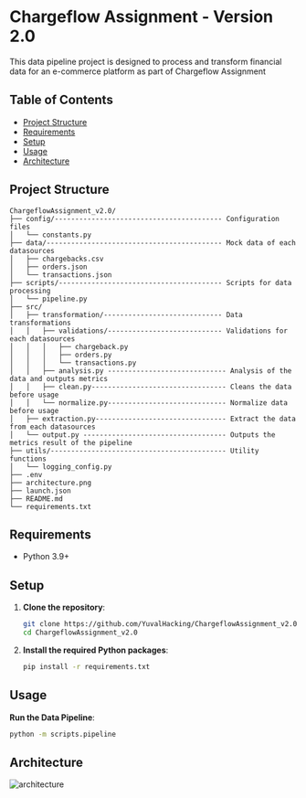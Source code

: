 # Chargeflow Assignment - Version 2.0

This data pipeline project is designed to process and transform financial data for an e-commerce platform as part of Chargeflow Assignment

## Table of Contents

- [Project Structure](#project-structure)
- [Requirements](#requirements)
- [Setup](#setup)
- [Usage](#usage)
- [Architecture](#architecture)

## Project Structure

```
ChargeflowAssignment_v2.0/
├── config/----------------------------------------- Configuration files
│   └── constants.py
├── data/------------------------------------------- Mock data of each datasources
│   ├── chargebacks.csv
│   ├── orders.json
│   └── transactions.json
├── scripts/---------------------------------------- Scripts for data processing
│   └── pipeline.py
├── src/
│   ├── transformation/----------------------------- Data transformations
│   │   ├── validations/---------------------------- Validations for each datasources
│   │   │   ├── chargeback.py
│   │   │   ├── orders.py
│   │   │   └── transactions.py
│   │   ├── analysis.py ----------------------------- Analysis of the data and outputs metrics
│   │   ├── clean.py--------------------------------- Cleans the data before usage
│   │   └── normalize.py----------------------------- Normalize data before usage
│   ├── extraction.py-------------------------------- Extract the data from each datasources
│   └── output.py ----------------------------------- Outputs the metrics result of the pipeline 
├── utils/------------------------------------------- Utility functions
│   └── logging_config.py
├── .env
├── architecture.png
├── launch.json
├── README.md
└── requirements.txt
```

## Requirements

- Python 3.9+

## Setup

1. **Clone the repository**:
    ```sh
    git clone https://github.com/YuvalHacking/ChargeflowAssignment_v2.0
    cd ChargeflowAssignment_v2.0
    ```

2. **Install the required Python packages**:
    ```sh
    pip install -r requirements.txt
    ```

## Usage

**Run the Data Pipeline**:
```sh
python -m scripts.pipeline
```

## Architecture
![architecture](https://github.com/user-attachments/assets/054d6858-eeeb-4f56-ab26-8992a5cf8bf6)
